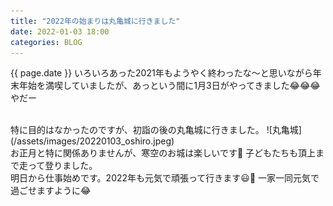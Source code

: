 ```yaml
---
title: "2022年の始まりは丸亀城に行きました"
date: 2022-01-03 18:00
categories: BLOG
---  
```

{{ page.date }}
いろいろあった2021年もようやく終わったな〜と思いながら年末年始を満喫していましたが、あっという間に1月3日がやってきました😂😂😂やだー  

<br>
特に目的はなかったのですが、初詣の後の丸亀城に行きました。  
![丸亀城](/assets/images/20220103_oshiro.jpeg)  
<br>
お正月と特に関係ありませんが、寒空のお城は楽しいです🏯  
子どもたちも頂上まで走って登りました。  
<br>
明日から仕事始めです。2022年も元気で頑張って行きます😃💪  
一家一同元気で過ごせますように😂
